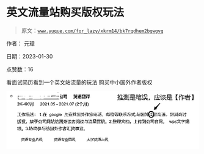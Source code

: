 # 英文流量站购买版权玩法

> 原文：[`www.yuque.com/for_lazy/xkrm14/bk7rqdhem2bgwgvq`](https://www.yuque.com/for_lazy/xkrm14/bk7rqdhem2bgwgvq)



作者： 元璋 

日期：2023-01-30 

点赞数：16 

看面试简历看到一个英文站流量的玩法 购买中小国外作者版权 

![](img/edfbee486a37b03bb79574a9c31b8145.png)  

